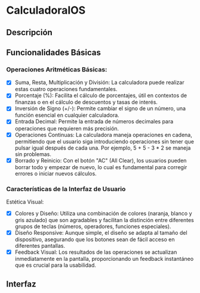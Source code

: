 # CalculadoraIOS

## Descripción


## Funcionalidades Básicas
### Operaciones Aritméticas Básicas:
- [x] Suma, Resta, Multiplicación y División: 
La calculadora puede realizar estas cuatro operaciones fundamentales.
- [x] Porcentaje (%): 
Facilita el cálculo de porcentajes, útil en       contextos de finanzas o en el cálculo de descuentos y tasas de interés.
- [x] Inversión de Signo (+/-): 
Permite cambiar el signo de un número, una función esencial en cualquier calculadora.
- [x] Entrada Decimal:
Permite la entrada de números decimales para operaciones que requieren más precisión.
- [x] Operaciones Continuas:
La calculadora maneja operaciones en cadena, permitiendo que el usuario siga introduciendo operaciones sin tener que pulsar igual después de cada una. Por ejemplo, 5 + 5 - 3 * 2 se maneja sin problemas.
- [x] Borrado y Reinicio:
Con el botón "AC" (All Clear), los usuarios pueden borrar todo y empezar de nuevo, lo cual es fundamental para corregir errores o iniciar nuevos cálculos.
### Características de la Interfaz de Usuario
Estética Visual:
- [x] Colores y Diseño: Utiliza una combinación de colores (naranja, blanco y gris azulado) que son agradables y facilitan la distinción entre diferentes grupos de teclas (números, operadores, funciones especiales).
- [x] Diseño Responsive: Aunque simple, el diseño se adapta al tamaño del dispositivo, asegurando que los botones sean de fácil acceso en diferentes pantallas.
- [x] Feedback Visual:
Los resultados de las operaciones se actualizan inmediatamente en la pantalla, proporcionando un feedback instantáneo que es crucial para la usabilidad.

## Interfaz

